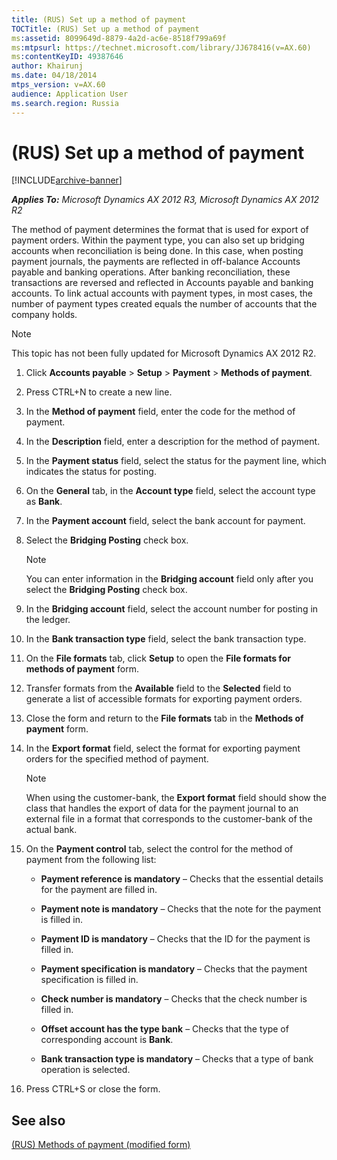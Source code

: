 ```yaml
---
title: (RUS) Set up a method of payment
TOCTitle: (RUS) Set up a method of payment
ms:assetid: 8099649d-8879-4a2d-ac6e-8518f799a69f
ms:mtpsurl: https://technet.microsoft.com/library/JJ678416(v=AX.60)
ms:contentKeyID: 49387646
author: Khairunj
ms.date: 04/18/2014
mtps_version: v=AX.60
audience: Application User
ms.search.region: Russia
---
```


# (RUS) Set up a method of payment 


[!INCLUDE[archive-banner](includes/archive-banner.md)]


_**Applies To:** Microsoft Dynamics AX 2012 R3, Microsoft Dynamics AX 2012 R2_

The method of payment determines the format that is used for export of payment orders. Within the payment type, you can also set up bridging accounts when reconciliation is being done. In this case, when posting payment journals, the payments are reflected in off-balance Accounts payable and banking operations. After banking reconciliation, these transactions are reversed and reflected in Accounts payable and banking accounts. To link actual accounts with payment types, in most cases, the number of payment types created equals the number of accounts that the company holds.


> [!NOTE]
> <P>This topic has not been fully updated for Microsoft Dynamics AX 2012 R2.</P>



1.  Click **Accounts payable** \> **Setup** \> **Payment** \> **Methods of payment**.

2.  Press CTRL+N to create a new line.

3.  In the **Method of payment** field, enter the code for the method of payment.

4.  In the **Description** field, enter a description for the method of payment.

5.  In the **Payment status** field, select the status for the payment line, which indicates the status for posting.

6.  On the **General** tab, in the **Account type** field, select the account type as **Bank**.

7.  In the **Payment account** field, select the bank account for payment.

8.  Select the **Bridging Posting** check box.
    

    > [!NOTE]
    > <P>You can enter information in the <STRONG>Bridging account</STRONG> field only after you select the <STRONG>Bridging Posting</STRONG> check box.</P>



9.  In the **Bridging account** field, select the account number for posting in the ledger.

10. In the **Bank transaction type** field, select the bank transaction type.

11. On the **File formats** tab, click **Setup** to open the **File formats for methods of payment** form.

12. Transfer formats from the **Available** field to the **Selected** field to generate a list of accessible formats for exporting payment orders.

13. Close the form and return to the **File formats** tab in the **Methods of payment** form.

14. In the **Export format** field, select the format for exporting payment orders for the specified method of payment.
    

    > [!NOTE]
    > <P>When using the customer-bank, the <STRONG>Export format</STRONG> field should show the class that handles the export of data for the payment journal to an external file in a format that corresponds to the customer-bank of the actual bank.</P>



15. On the **Payment control** tab, select the control for the method of payment from the following list:
    
      - **Payment reference is mandatory** – Checks that the essential details for the payment are filled in.
    
      - **Payment note is mandatory** – Checks that the note for the payment is filled in.
    
      - **Payment ID is mandatory** – Checks that the ID for the payment is filled in.
    
      - **Payment specification is mandatory** – Checks that the payment specification is filled in.
    
      - **Check number is mandatory** – Checks that the check number is filled in.
    
      - **Offset account has the type bank** – Checks that the type of corresponding account is **Bank**.
    
      - **Bank transaction type is mandatory** – Checks that a type of bank operation is selected.

16. Press CTRL+S or close the form.

## See also

[(RUS) Methods of payment (modified form)](https://technet.microsoft.com/library/jj665379\(v=ax.60\))

  


